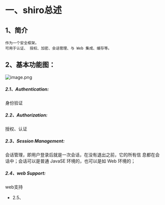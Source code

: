 # 一、shiro总述 
## 1、简介
    作为一个安全框架。
    可用于认证、 授权、加密、会话管理、与 Web 集成、缓存等。
## 2、基本功能图：
![image.png](https://i.loli.net/2019/10/29/2i4QPAGSRXC5Bo8.png)
##### 2.1、Authentication:
   身份验证
##### 2.2、Authorization:
   授权、认证
##### 2.3、Session Management:
 会话管理，即用户登录后就是一次会话，在没有退出之前，它的所有信 息都在会话中；会话可以是普通 JavaSE 环境的，也可以是如 Web 环境的；
##### 2.4、web Support:
  web支持
- 2.5、
